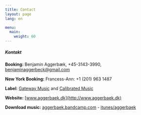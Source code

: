 ```yaml
---
title: Contact
layout: page
lang: en

menu:
  main:
    weight: 60
---
```


##### Kontakt

**Booking:** Benjamin Aggerbæk, +45-3143-3990, [benjaminaggerbeck@gmail.com](mailto:benjaminaggerbeck@gmail.com)

**New York Booking:**  Francess-Ann: +1 (201) 963 1487

**Label**: [Gateway Music](http://gateway.dmf.dk) and [Calibrated Music](http://https://www.facebook.com/CalibratedMusic)

**Website:** [www.aggerbaek.dk](http://www.aggerbaek.dk)

**Download  music:** [aggerbaek.bandcamp.com](http://aggerbaek.bandcamp.com) - [itunes/aggerbaek](https://itunes.apple.com/us/artist/aggerbaek/id371584649)
